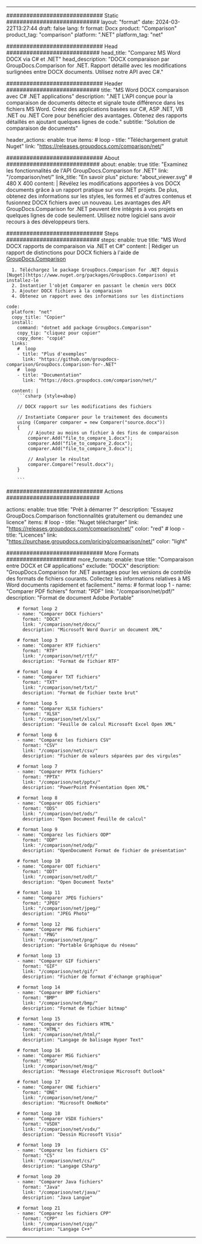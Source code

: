 
---
############################# Static ############################
layout: "format"
date:  2024-03-22T13:27:44
draft: false
lang: fr
format: Docx
product: "Comparison"
product_tag: "comparison"
platform: ".NET"
platform_tag: "net"

############################# Head ############################
head_title: "Comparez MS Word DOCX via C# et .NET"
head_description: "DOCX comparaison par GroupDocs.Comparison for .NET. Rapport détaillé avec les modifications surlignées entre DOCX documents. Utilisez notre API avec C#."

############################# Header ############################
title: "MS Word DOCX comparaison avec C# .NET applications" 
description: ".NET L'API conçue pour la comparaison de documents détecte et signale toute différence dans les fichiers MS Word. Créez des applications basées sur C#, ASP .NET, VB .NET ou .NET Core pour bénéficier des avantages. Obtenez des rapports détaillés en ajoutant quelques lignes de code."
subtitle: "Solution de comparaison de documents" 

header_actions:
  enable: true
  items:
    #  loop
    - title: "Téléchargement gratuit Nuget"
      link: "https://releases.groupdocs.com/comparison/net/"
      
############################# About ############################
about:
    enable: true
    title: "Examinez les fonctionnalités de l'API GroupDocs.Comparison for .NET"
    link: "/comparison/net/"
    link_title: "En savoir plus"
    picture: "about_viewer.svg" # 480 X 400
    content: |
       Révélez les modifications apportées à vos DOCX documents grâce à un rapport pratique sur vos .NET projets. De plus, obtenez des informations sur les styles, les formes et d'autres contenus et fusionnez DOCX fichiers avec un nouveau. Les avantages des API GroupDocs.Comparison for .NET peuvent être intégrés à vos projets en quelques lignes de code seulement. Utilisez notre logiciel sans avoir recours à des développeurs tiers.

############################# Steps ############################
steps:
    enable: true
    title: "MS Word DOCX rapports de comparaison via .NET et C#"
    content: |
      Rédiger un rapport de distinctions pour DOCX fichiers à l'aide de [GroupDocs.Comparison](https://products.groupdocs.com/comparison/net/)
      
      1. Téléchargez le package GroupDocs.Comparison for .NET depuis [Nuget](https://www.nuget.org/packages/GroupDocs.Comparison) et installez-le
      2. Instantier l'objet Comparer en passant le chemin vers DOCX
      3. Ajouter DOCX fichiers à la comparaison
      4. Obtenez un rapport avec des informations sur les distinctions
   
    code:
      platform: "net"
      copy_title: "Copier"
      install:
        command: "dotnet add package GroupDocs.Comparison"
        copy_tip: "cliquez pour copier"
        copy_done: "copié"
      links:
        #  loop
        - title: "Plus d'exemples"
          link: "https://github.com/groupdocs-comparison/GroupDocs.Comparison-for-.NET"
        #  loop
        - title: "Documentation"
          link: "https://docs.groupdocs.com/comparison/net/"
          
      content: |
        ```csharp {style=abap}

        // DOCX rapport sur les modifications des fichiers

        // Instantiate Comparer pour le traitement des documents
        using (Comparer comparer = new Comparer("source.docx"))
        {
            // Ajoutez au moins un fichier à des fins de comparaison
        	comparer.Add("file_to_compare_1.docx");
            comparer.Add("file_to_compare_2.docx");
            comparer.Add("file_to_compare_3.docx");

            // Analyser le résultat
            comparer.Compare("result.docx"); 
        }
        
        ```            

############################# Actions ############################

actions:
  enable: true
  title: "Prêt à démarrer ?"
  description: "Essayez GroupDocs.Comparison fonctionnalités gratuitement ou demandez une licence"
  items:
    #  loop
    - title: "Nuget télécharger"
      link: "https://releases.groupdocs.com/comparison/net/"
      color: "red"
        #  loop
    - title: "Licences"
      link: "https://purchase.groupdocs.com/pricing/comparison/net/"
      color: "light"


############################# More Formats #####################
more_formats:
    enable: true
    title: "Comparaison entre DOCX et C# applications"
    exclude: "DOCX"
    description: "GroupDocs.Comparison for .NET avantages pour les versions de contrôle des formats de fichiers courants. Collectez les informations relatives à MS Word documents rapidement et facilement."
    items: 
        # format loop 1
        - name: "Comparer PDF fichiers"
          format: "PDF"
          link: "/comparison/net/pdf/"
          description: "Format de document Adobe Portable"

        # format loop 2
        - name: "Comparer DOCX fichiers"
          format: "DOCX"
          link: "/comparison/net/docx/"
          description: "Microsoft Word Ouvrir un document XML"

        # format loop 3
        - name: "Comparer RTF fichiers"
          format: "RTF"
          link: "/comparison/net/rtf/"
          description: "Format de fichier RTF"

        # format loop 4
        - name: "Comparer TXT fichiers"
          format: "TXT"
          link: "/comparison/net/txt/"
          description: "Format de fichier texte brut"

        # format loop 5
        - name: "Comparer XLSX fichiers"
          format: "XLSX"
          link: "/comparison/net/xlsx/"
          description: "Feuille de calcul Microsoft Excel Open XML"

        # format loop 6
        - name: "Comparez les fichiers CSV"
          format: "CSV"
          link: "/comparison/net/csv/"
          description: "Fichier de valeurs séparées par des virgules"

        # format loop 7
        - name: "Comparer PPTX fichiers"
          format: "PPTX"
          link: "/comparison/net/pptx/"
          description: "PowerPoint Présentation Open XML"

        # format loop 8
        - name: "Comparer ODS fichiers"
          format: "ODS"
          link: "/comparison/net/ods/"
          description: "Open Document Feuille de calcul"

        # format loop 9
        - name: "Comparez les fichiers ODP"
          format: "ODP"
          link: "/comparison/net/odp/"
          description: "OpenDocument Format de fichier de présentation"

        # format loop 10
        - name: "Comparer ODT fichiers"
          format: "ODT"
          link: "/comparison/net/odt/"
          description: "Open Document Texte"

        # format loop 11
        - name: "Comparer JPEG fichiers"
          format: "JPEG"
          link: "/comparison/net/jpeg/"
          description: "JPEG Photo"

        # format loop 12
        - name: "Comparer PNG fichiers"
          format: "PNG"
          link: "/comparison/net/png/"
          description: "Portable Graphique du réseau"

        # format loop 13
        - name: "Comparer GIF fichiers"
          format: "GIF"
          link: "/comparison/net/gif/"
          description: "Fichier de format d'échange graphique"

        # format loop 14
        - name: "Comparer BMP fichiers"
          format: "BMP"
          link: "/comparison/net/bmp/"
          description: "Format de fichier bitmap"

        # format loop 15
        - name: "Comparer des fichiers HTML"
          format: "HTML"
          link: "/comparison/net/html/"
          description: "Langage de balisage Hyper Text"

        # format loop 16
        - name: "Comparer MSG fichiers"
          format: "MSG"
          link: "/comparison/net/msg/"
          description: "Message électronique Microsoft Outlook"

        # format loop 17
        - name: "Comparer ONE fichiers"
          format: "ONE"
          link: "/comparison/net/one/"
          description: "Microsoft OneNote"

        # format loop 18
        - name: "Comparer VSDX fichiers"
          format: "VSDX"
          link: "/comparison/net/vsdx/"
          description: "Dessin Microsoft Visio"

        # format loop 19
        - name: "Comparez les fichiers CS"
          format: "CS"
          link: "/comparison/net/cs/"
          description: "Langage CSharp"

        # format loop 20
        - name: "Comparer Java fichiers"
          format: "Java"
          link: "/comparison/net/java/"
          description: "Java Langue"
          
        # format loop 21
        - name: "Comparez les fichiers CPP"
          format: "CPP"
          link: "/comparison/net/cpp/"
          description: "Langage C++"
---